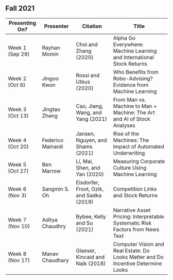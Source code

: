 ## Fall 2021

| Presenting On?  | Presenter         | Citation                                 | Title                                                                             |
|-----------------|-------------------|------------------------------------------|-----------------------------------------------------------------------------------|
| Week 1 (Sep 29) | Rayhan Momin      | Choi and Zhang (2020)                    | Alpha Go Everywhere: Machine Learning and International Stock Returns             |
| Week 2 (Oct 6)  | Jingoo Kwon       | Rossi and Utkus (2020)                   | Who Benefits from Robo-Advising? Evidence from Machine Learning                   |
| Week 3 (Oct 13) | Jingtao Zheng     | Cao, Jiang, Wang, and Yang (2021)        | From Man vs. Machine to Man + Machine: The Art and AI of Stock Analyses           |
| Week 4 (Oct 20) | Federico Mainardi | Jansen, Nguyen, and Shams (2021)         | Rise of the Machines: The Impact of Automated Underwriting                        |
| Week 5 (Oct 27) | Ben Marrow        | Li, Mai, Shen, and Yan (2020)            | Measuring Corporate Culture Using Machine Learning                                |
| Week 6 (Nov 3)  | Sangmin S. Oh     | Eisdorfer, Froot, Ozik, and Sadka (2019) | Competition Links and Stock Returns                                               |
| Week 7 (Nov 10) | Aditya Chaudhry   | Bybee, Kelly and Su (2021)               | Narrative Asset Pricing: Interpretable Systematic Risk Factors from News Text     |
| Week 8 (Nov 17) | Manav Chaudhary   | Glaeser, Kincaid and Naik (2018)         | Computer Vision and Real Estate: Do Looks Matter and Do Incentive Determine Looks |
